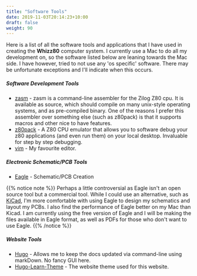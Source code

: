 ```yaml
---
title: "Software Tools"
date: 2019-11-03T20:14:23+10:00
draft: false
weight: 90
---
```

Here is a list of all the software tools and applications that I have used in creating the **Whizz80** computer system. I currently use a Mac to do all my development on, so the software listed below are leaning towards the Mac side. I have however, tried to not use any 'os specific' software. There may be unfortunate exceptions and I'll indicate when this occurs.

##### Software Development Tools

- [zasm](http://k1.spdns.de/Develop/Projects/zasm/Distributions/) - zasm is a command-line assembler for the Zilog Z80 cpu. It is available as source, which should compile on many unix-style operating systems, and as pre-compiled binary. One of the reasons I prefer this assembler over something else (such as z80pack) is that it supports macros and other nice to have features.
- [z80pack](http://www.autometer.de/unix4fun/z80pack/) - A Z80 CPU emulator that allows you to software debug your z80 applications (and even run them) on your local desktop. Invaluable for step by step debugging.
- [vim](https://en.wikipedia.org/wiki/Vim_(text_editor)) - My favourite editor.

##### Electronic Schematic/PCB Tools
- [Eagle](http://www.autodesk.com/products/eagle/overview) - Schematic/PCB Creation

{{% notice note %}}
Perhaps a little controversial as Eagle isn't an open source tool but a commercial tool. While I could use an alternative, such as [KiCad](http://kicad-pcb.org/), I'm more comfortable with using Eagle to design my schematics and layout my PCBs. I also find the performance of Eagle better on my Mac than Kicad. I am currently using the free version of Eagle and I will be making the files available in Eagle format, as well as PDFs for those who don't want to use Eagle.
{{% /notice %}}

##### Website Tools

- [Hugo](https://igohugo.io/) - Allows me to keep the docs updated via command-line using markDown. No fancy GUI here.
- [Hugo-Learn-Theme](https://learn.netlify.com/en/) - The website theme used for this website.
